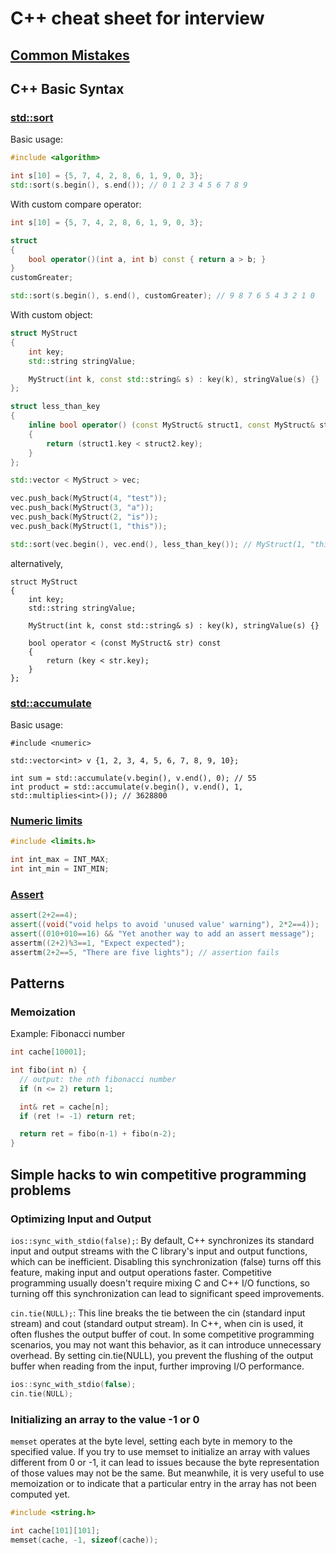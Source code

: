 # C++ cheat sheet for interview

## [Common Mistakes](common_mistakes.md)

## C++ Basic Syntax

### [std::sort](https://en.cppreference.com/w/cpp/algorithm/sort)

Basic usage:

```cpp
#include <algorithm>

int s[10] = {5, 7, 4, 2, 8, 6, 1, 9, 0, 3};
std::sort(s.begin(), s.end()); // 0 1 2 3 4 5 6 7 8 9
```
With custom compare operator:

```cpp
int s[10] = {5, 7, 4, 2, 8, 6, 1, 9, 0, 3};

struct
{
    bool operator()(int a, int b) const { return a > b; }
}
customGreater;

std::sort(s.begin(), s.end(), customGreater); // 9 8 7 6 5 4 3 2 1 0
```

With custom object:

```cpp
struct MyStruct
{
    int key;
    std::string stringValue;

    MyStruct(int k, const std::string& s) : key(k), stringValue(s) {}
};

struct less_than_key
{
    inline bool operator() (const MyStruct& struct1, const MyStruct& struct2)
    {
        return (struct1.key < struct2.key);
    }
};

std::vector < MyStruct > vec;

vec.push_back(MyStruct(4, "test"));
vec.push_back(MyStruct(3, "a"));
vec.push_back(MyStruct(2, "is"));
vec.push_back(MyStruct(1, "this"));

std::sort(vec.begin(), vec.end(), less_than_key()); // MyStruct(1, "this") MyStruct(2, "is") MyStruct(3, "a") MyStruct(4, "test")
```

alternatively,

```
struct MyStruct
{
    int key;
    std::string stringValue;

    MyStruct(int k, const std::string& s) : key(k), stringValue(s) {}

    bool operator < (const MyStruct& str) const
    {
        return (key < str.key);
    }
};
```

### [std::accumulate](https://en.cppreference.com/w/cpp/algorithm/accumulate)

Basic usage:

```
#include <numeric>

std::vector<int> v {1, 2, 3, 4, 5, 6, 7, 8, 9, 10};
 
int sum = std::accumulate(v.begin(), v.end(), 0); // 55
int product = std::accumulate(v.begin(), v.end(), 1, std::multiplies<int>()); // 3628800
```

### [Numeric limits](https://en.cppreference.com/w/c/types/limits)

```cpp
#include <limits.h>

int int_max = INT_MAX;
int int_min = INT_MIN;
```

### [Assert](https://en.cppreference.com/w/cpp/error/assert)

```cpp
assert(2+2==4);
assert((void("void helps to avoid 'unused value' warning"), 2*2==4));
assert((010+010==16) && "Yet another way to add an assert message");
assertm((2+2)%3==1, "Expect expected");
assertm(2+2==5, "There are five lights"); // assertion fails
```

## Patterns

### Memoization

Example: Fibonacci number

```cpp
int cache[10001];

int fibo(int n) {
  // output: the nth fibonacci number
  if (n <= 2) return 1;

  int& ret = cache[n];
  if (ret != -1) return ret;

  return ret = fibo(n-1) + fibo(n-2);
}
```

## Simple hacks to win competitive programming problems

### Optimizing Input and Output

`ios::sync_with_stdio(false);`: By default, C++ synchronizes its standard input and output streams with the C library's input and output functions, which can be inefficient. Disabling this synchronization (false) turns off this feature, making input and output operations faster. Competitive programming usually doesn't require mixing C and C++ I/O functions, so turning off this synchronization can lead to significant speed improvements.

`cin.tie(NULL);`: This line breaks the tie between the cin (standard input stream) and cout (standard output stream). In C++, when cin is used, it often flushes the output buffer of cout. In some competitive programming scenarios, you may not want this behavior, as it can introduce unnecessary overhead. By setting cin.tie(NULL), you prevent the flushing of the output buffer when reading from the input, further improving I/O performance.

```cpp
ios::sync_with_stdio(false);
cin.tie(NULL);
```

### Initializing an array to the value -1 or 0

`memset` operates at the byte level, setting each byte in memory to the specified value. If you try to use memset to initialize an array with values different from 0 or -1, it can lead to issues because the byte representation of those values may not be the same. But meanwhile, it is very useful to use memoization or to indicate that a particular entry in the array has not been computed yet.

```cpp
#include <string.h>

int cache[101][101];
memset(cache, -1, sizeof(cache));
```
